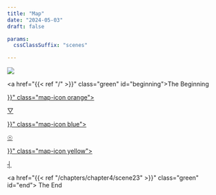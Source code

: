 ```yaml
---
title: "Map"
date: "2024-05-03"
draft: false

params:
  cssClassSuffix: "scenes"

---
```


<div id="mapFolder">

  <img src="/images/Mirroring_map32.png" id="map">

  <a href="{{< ref "/" >}}" class="green" id="beginning">The Beginning</a>

  <div id="prismaScenes">
      <a href="{{< ref "/chapters/chapter2/scene07" >}}" class="map-icon orange">
        <p class="orange" id="prisma">&#9661;</p>
      </a>
  </div>

  <div id="wellScenes">
      <a href="{{< ref "/chapters/chapter1/scene1" >}}" class="map-icon blue">
        <p id="well" class="blue">&#9737;</p>
      </a>
  </div>
  <div id=antennaScenes>
      <a href="{{< ref "/chapters/chapter3/scene13" >}}" class="map-icon yellow">
        <p id="antenna" class="yellow">&#9508;</p>
      </a>
  </div>

  <a href="{{< ref "/chapters/chapter4/scene23" >}}" class="green" id="end">
    The End
  </a>

</div>

<script src="/js/map.js" type="module"></script>
